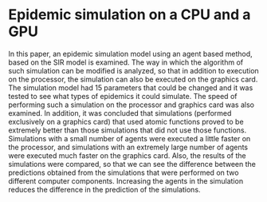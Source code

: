 # Epidemic simulation on a CPU and a GPU

In this paper, an epidemic simulation model using an agent based method, based on the SIR model is examined. The way in which the algorithm of such simulation can be modified is analyzed, so that in addition to execution on the processor, the simulation can also be executed on the graphics card. The simulation model had 15 parameters that could be changed and it was tested to see what types of epidemics it could simulate. The speed of performing such a simulation on the processor and graphics card was also examined. In addition, it was concluded that simulations (performed exclusively on a graphics card) that used atomic functions proved to be extremely better than those simulations that did not use those functions. Simulations with a small number of agents were executed a little faster on the processor, and simulations with an extremely large number of agents were executed much faster on the graphics card. Also, the results of the simulations were compared, so that we can see the difference between the predictions obtained from the simulations that were performed on two different computer components. Increasing the agents in the simulation reduces the difference in the prediction of the simulations.